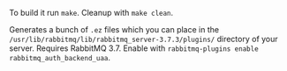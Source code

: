 To build it run `make`. Cleanup with `make clean`.

Generates a bunch of `.ez` files which you can place in the
`/usr/lib/rabbitmq/lib/rabbitmq_server-3.7.3/plugins/` directory of your server.
Requires RabbitMQ 3.7. Enable with `rabbitmq-plugins enable
rabbitmq_auth_backend_uaa`.
